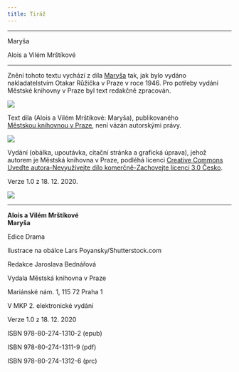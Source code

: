 ```yaml
---
title: Tiráž
---
```


***

Maryša

Alois a Vilém Mrštíkové


***

Znění tohoto textu vychází z díla [Maryša](https://aleph.nkp.cz/F/?func=direct&doc_number=000500915&local_base=CNB) tak, jak bylo vydáno nakladatelstvím Otakar Růžička v Praze v roce 1946. Pro potřeby vydání Městské knihovny v Praze byl text redakčně zpracován.

![](../Images/image003.jpg)

Text díla (Alois a Vilém Mrštíkové: Maryša), publikovaného [Městskou knihovnou v Praze](https://www.mlp.cz/cz/), není vázán autorskými právy.

![](../Images/image001.jpg)

Vydání (obálka, upoutávka, citační stránka a grafická úprava), jehož autorem je Městská knihovna v Praze, podléhá licenci [Creative Commons Uveďte autora-Nevyužívejte dílo komerčně-Zachovejte licenci 3.0 Česko](https://creativecommons.org/licenses/by-nc-sa/3.0/cz/).

Verze 1.0 z 18. 12. 2020.

  

![](../Images/image004.jpg)


***

**Alois a Vilém Mrštíkové  
Maryša**

  

Edice Drama

Ilustrace na obálce Lars Poyansky/Shutterstock.com

Redakce Jaroslava Bednářová

  

Vydala Městská knihovna v Praze

Mariánské nám. 1, 115 72 Praha 1

  

V MKP 2. elektronické vydání

Verze 1.0 z 18. 12. 2020

  

ISBN 978-80-274-1310-2 (epub)

ISBN 978-80-274-1311-9 (pdf)

ISBN 978-80-274-1312-6 (prc)
